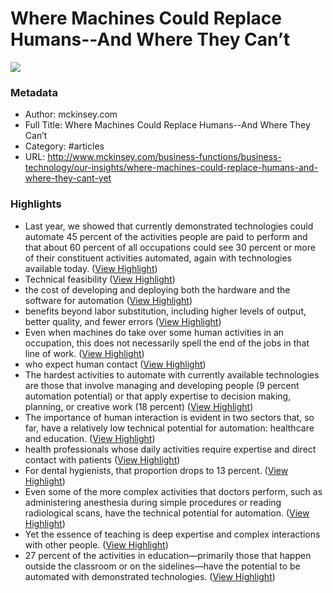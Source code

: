 # Where Machines Could Replace Humans--And Where They Can’t

![](https://readwise-assets.s3.amazonaws.com/static/images/article3.5c705a01b476.png)

### Metadata

- Author: mckinsey.com
- Full Title: Where Machines Could Replace Humans--And Where They Can’t
- Category: #articles
- URL: http://www.mckinsey.com/business-functions/business-technology/our-insights/where-machines-could-replace-humans-and-where-they-cant-yet

### Highlights

- Last year, we showed that currently demonstrated technologies could automate 45 percent of the activities people are paid to perform and that about 60 percent of all occupations could see 30 percent or more of their constituent activities automated, again with technologies available today. ([View Highlight](https://instapaper.com/read/754796564/3022081))
- Technical feasibility ([View Highlight](https://instapaper.com/read/754796564/3022109))
- the cost of developing and deploying both the hardware and the software for automation ([View Highlight](https://instapaper.com/read/754796564/3022110))
- benefits beyond labor substitution, including higher levels of output, better quality, and fewer errors ([View Highlight](https://instapaper.com/read/754796564/3022111))
- Even when machines do take over some human activities in an occupation, this does not necessarily spell the end of the jobs in that line of work. ([View Highlight](https://instapaper.com/read/754796564/3022138))
- who expect human contact ([View Highlight](https://instapaper.com/read/754796564/3022147))
- The hardest activities to automate with currently available technologies are those that involve managing and developing people (9 percent automation potential) or that apply expertise to decision making, planning, or creative work (18 percent) ([View Highlight](https://instapaper.com/read/754796564/3022198))
- The importance of human interaction is evident in two sectors that, so far, have a relatively low technical potential for automation: healthcare and education. ([View Highlight](https://instapaper.com/read/754796564/3022199))
- health professionals whose daily activities require expertise and direct contact with patients ([View Highlight](https://instapaper.com/read/754796564/3022201))
- For dental hygienists, that proportion drops to 13 percent. ([View Highlight](https://instapaper.com/read/754796564/3022205))
- Even some of the more complex activities that doctors perform, such as administering anesthesia during simple procedures or reading radiological scans, have the technical potential for automation. ([View Highlight](https://instapaper.com/read/754796564/3022207))
- Yet the essence of teaching is deep expertise and complex interactions with other people. ([View Highlight](https://instapaper.com/read/754796564/3022212))
- 27 percent of the activities in education—primarily those that happen outside the classroom or on the sidelines—have the potential to be automated with demonstrated technologies. ([View Highlight](https://instapaper.com/read/754796564/3022224))
